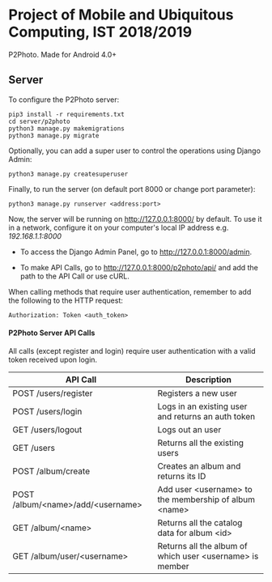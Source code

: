 # Project of Mobile and Ubiquitous Computing, IST 2018/2019

P2Photo. Made for Android 4.0+

## Server

To configure the P2Photo server:

```
pip3 install -r requirements.txt
cd server/p2photo
python3 manage.py makemigrations
python3 manage.py migrate
```

Optionally, you can add a super user to control the operations using Django Admin:

```
python3 manage.py createsuperuser
```

Finally, to run the server (on default port 8000 or change port parameter):

```
python3 manage.py runserver <address:port>
```

Now, the server will be running on http://127.0.0.1:8000/ by default. To use it in a network, configure it on your computer's local IP address e.g. *192.168.1.1:8000*

- To access the Django Admin Panel, go to http://127.0.0.1:8000/admin.

- To make API Calls, go to http://127.0.0.1:8000/p2photo/api/ and add the path to the API Call or use cURL.

When calling methods that require user authentication, remember to add the following to the HTTP request:

```
Authorization: Token <auth_token>
```

#### P2Photo Server API Calls

All calls (except register and login) require user authentication with a valid token received upon login.

| API Call  | Description |
| ------------- | ------------- |
| POST /users/register  | Registers a new user  |
| POST /users/login  | Logs in an existing user and returns an auth token  |
| GET /users/logout  | Logs out an user |
| GET /users  | Returns all the existing users  |
| POST /album/create  | Creates an album and returns its ID  |
| POST /album/\<name\>/add/\<username\>  | Add user \<username\> to the membership of album \<name\>  |
| GET /album/\<name\> | Returns all the catalog data for album \<id\>  |
| GET /album/user/\<username\>  | Returns all the album of which user \<username\> is member  |
